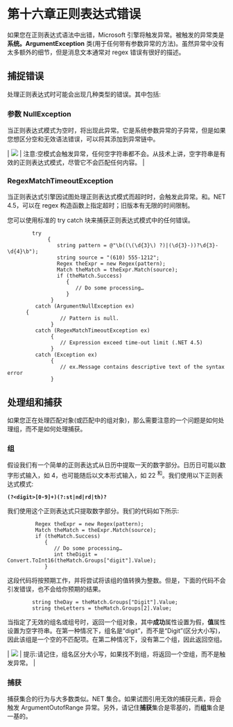 # 第十六章正则表达式错误

如果您在正则表达式语法中出错，Microsoft 引擎将触发异常。被触发的异常类是**系统。ArgumentException** 类(用于任何带有参数异常的方法)。虽然异常中没有太多额外的细节，但是消息文本通常对 regex 错误有很好的描述。

## 捕捉错误

处理正则表达式时可能会出现几种类型的错误。其中包括:

### 参数 NullException

当正则表达式模式为空时，将出现此异常。它是系统参数异常的子异常，但是如果您想区分空和无效语法错误，可以将其添加到异常链中。

| ![](../Images/note.png) | 注意:空模式会触发异常，任何空字符串都不会。从技术上讲，空字符串是有效的正则表达式模式，尽管它不会匹配任何内容。 |

### RegexMatchTimeoutException

当正则表达式引擎因试图处理正则表达式模式而超时时，会触发此异常。和。NET 4.5，可以在 regex 构造函数上指定超时；旧版本有无限的时间限制。

您可以使用标准的 try catch 块来捕获正则表达式模式中的任何错误。

```
        try
             {
                string pattern = @"\b((\(\d{3}\) ?)|(\d{3}-))?\d{3}-\d{4}\b");
                string source = "(610) 555-1212";
                Regex theExpr = new Regex(pattern);
                Match theMatch = theExpr.Match(source);
                if (theMatch.Success)
                   {
                      // Do some processing…
                   }
              }
         catch (ArgumentNullException ex)
      {
                 // Pattern is null.
              }
         catch (RegexMatchTimeoutException ex)
              {
                 // Expression exceed time-out limit (.NET 4.5)
              }
         catch (Exception ex)
              {
                 // ex.Message contains descriptive text of the syntax error
              }

```

## 处理组和捕获

如果您正在处理匹配对象(或匹配中的组对象)，那么需要注意的一个问题是如何处理组，而不是如何处理捕获。

### 组

假设我们有一个简单的正则表达式从日历中提取一天的数字部分。日历日可能以数字形式输入，如 4，也可能随后以文本形式输入，如 22 <sup>和</sup>。我们使用以下正则表达式模式:

**`(?<digit>[0-9]+)(?:st|nd|rd|th)?`**

我们使用这个正则表达式只提取数字部分。我们的代码如下所示:

```
         Regex theExpr = new Regex(pattern);
         Match theMatch = theExpr.Match(source);
         if (theMatch.Success)
            {
               // Do some processing…
               int theDigit = Convert.ToInt16(theMatch.Groups["digit"].Value);
            }

```

这段代码将按预期工作，并将尝试将该组的值转换为整数。但是，下面的代码不会引发错误，也不会给你预期的结果。

```
        string theDay = theMatch.Groups["Digit"].Value;
        string theLetters = theMatch.Groups[2].Value;

```

当指定了无效的组名或组号时，返回一个组对象，其中**成功**属性设置为假，**值**属性设置为空字符串。在第一种情况下，组名是“digit”，而不是“Digit”(区分大小写)，因此该组是一个空的不匹配项。在第二种情况下，没有第二个组，因此返回空组。

| ![](../Images/tip.png) | 提示:请记住，组名区分大小写，如果找不到组，将返回一个空组，而不是触发异常。 |

### 捕获

捕获集合的行为与大多数类似。NET 集合。如果试图引用无效的捕获元素，将会触发 ArgumentOutofRange 异常。另外，请记住**捕获**集合是零基的，而**组**集合是一基的。